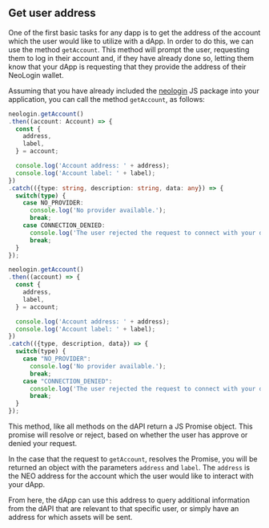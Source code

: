 ## Get user address

One of the first basic tasks for any dapp is to get the address of the account which the user would like to utilize with a dApp. In order to do this, we can use the method `getAccount`. This method will prompt the user, requesting them to log in their account and, if they have already done so, letting them know that your dApp is requesting that they provide the address of their NeoLogin wallet.

Assuming that you have already included the [neologin](/api/#installation) JS package into your application, you can call the method `getAccount`, as follows:

```typescript
neologin.getAccount()
.then((account: Account) => {
  const {
    address,
    label,
  } = account;

  console.log('Account address: ' + address);
  console.log('Account label: ' + label);
})
.catch(({type: string, description: string, data: any}) => {
  switch(type) {
    case NO_PROVIDER:
      console.log('No provider available.');
      break;
    case CONNECTION_DENIED:
      console.log('The user rejected the request to connect with your dApp');
      break;
  }
});
```
```javascript
neologin.getAccount()
.then((account) => {
  const {
    address,
    label,
  } = account;

  console.log('Account address: ' + address);
  console.log('Account label: ' + label);
})
.catch(({type, description, data}) => {
  switch(type) {
    case "NO_PROVIDER":
      console.log('No provider available.');
      break;
    case "CONNECTION_DENIED":
      console.log('The user rejected the request to connect with your dApp');
      break;
  }
});
```

This method, like all methods on the dAPI return a JS Promise object. This promise will resolve or reject, based on whether the user has approve or denied your request.

In the case that the request to `getAccount`, resolves the Promise, you will be returned an object with the parameters `address` and `label`. The `address` is the NEO address for the account which the user would like to interact with your dApp.

From here, the dApp can use this address to query additional information from the dAPI that are relevant to that specific user, or simply have an address for which assets will be sent.

